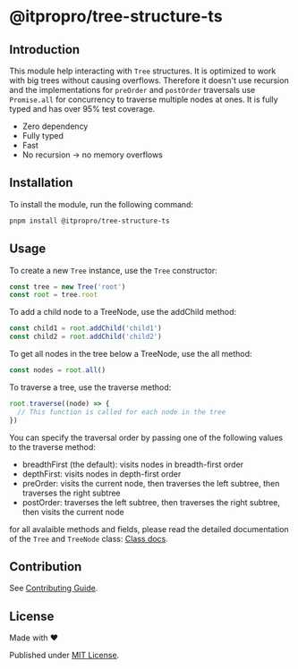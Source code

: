 # @itpropro/tree-structure-ts

## Introduction

This module help interacting with `Tree` structures. It is optimized to work with big trees without causing overflows. Therefore it doesn't use recursion and the implementations for `preOrder` and `postOrder` traversals use `Promise.all` for concurrency to traverse multiple nodes at ones.
It is fully typed and has over 95% test coverage.

- Zero dependency
- Fully typed
- Fast
- No recursion -> no memory overflows

## Installation

To install the module, run the following command:

```bash
pnpm install @itpropro/tree-structure-ts
```

## Usage

To create a new `Tree` instance, use the `Tree` constructor:

```typescript
const tree = new Tree('root')
const root = tree.root
```

To add a child node to a TreeNode, use the addChild method:

```typescript
const child1 = root.addChild('child1')
const child2 = root.addChild('child2')
```

To get all nodes in the tree below a TreeNode, use the all method:

```typescript
const nodes = root.all()
```

To traverse a tree, use the traverse method:

```typescript
root.traverse((node) => {
  // This function is called for each node in the tree
})
```

You can specify the traversal order by passing one of the following values to the traverse method:

- breadthFirst (the default): visits nodes in breadth-first order
- depthFirst: visits nodes in depth-first order
- preOrder: visits the current node, then traverses the left subtree, then traverses the right subtree
- postOrder: traverses the left subtree, then traverses the right subtree, then visits the current node

for all avalaible methods and fields, please read the detailed documentation of the `Tree` and `TreeNode` class: [Class docs](https://github.com/itpropro/tree-structure-ts/blob/main/docs/modules.md).

## Contribution

See [Contributing Guide](https://github.com/itpropro/tree-structure-ts/blob/main/CONTRIBUTING.md).

## License

Made with :heart:

Published under [MIT License](./LICENCE).
